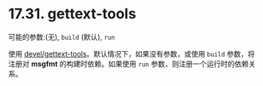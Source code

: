 # 17.31. gettext-tools

可能的参数:(无), `build` (默认), `run`

使用 [devel/gettext-tools](https://cgit.freebsd.org/ports/tree/devel/gettext-tools/pkg-descr)。默认情况下，如果没有参数，或使用 `build` 参数，将注册对 **msgfmt** 的构建时依赖。如果使用 `run` 参数，则注册一个运行时的依赖关系。
